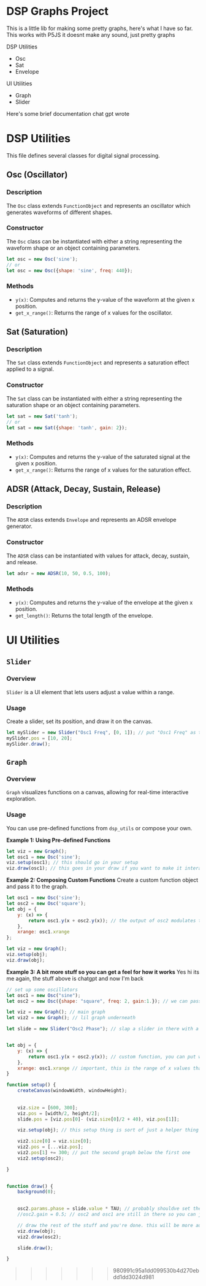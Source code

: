 
# DSP Graphs Project

This is a little lib for making some pretty graphs, here's what I have so far.
This works with P5JS
it doesnt make any sound, just pretty graphs


DSP Utilities
  - Osc
  - Sat
  - Envelope

UI Utilities
  - Graph
  - Slider


Here's some brief documentation chat gpt wrote

# DSP Utilities

This file defines several classes for digital signal processing.

## Osc (Oscillator)

### Description
The `Osc` class extends `FunctionObject` and represents an oscillator which generates waveforms of different shapes.

### Constructor
The `Osc` class can be instantiated with either a string representing the waveform shape or an object containing parameters.

```javascript
let osc = new Osc('sine');
// or
let osc = new Osc({shape: 'sine', freq: 440});
```

### Methods
- `y(x)`: Computes and returns the y-value of the waveform at the given x position.
- `get_x_range()`: Returns the range of x values for the oscillator.

## Sat (Saturation)

### Description
The `Sat` class extends `FunctionObject` and represents a saturation effect applied to a signal.

### Constructor
The `Sat` class can be instantiated with either a string representing the saturation shape or an object containing parameters.

```javascript
let sat = new Sat('tanh');
// or
let sat = new Sat({shape: 'tanh', gain: 2});
```

### Methods
- `y(x)`: Computes and returns the y-value of the saturated signal at the given x position.
- `get_x_range()`: Returns the range of x values for the saturation effect.

## ADSR (Attack, Decay, Sustain, Release)

### Description
The `ADSR` class extends `Envelope` and represents an ADSR envelope generator.

### Constructor
The `ADSR` class can be instantiated with values for attack, decay, sustain, and release.

```javascript
let adsr = new ADSR(10, 50, 0.5, 100);
```

### Methods
- `y(x)`: Computes and returns the y-value of the envelope at the given x position.
- `get_length()`: Returns the total length of the envelope.




# UI Utilities

## `Slider`

### Overview
`Slider` is a UI element that lets users adjust a value within a range.

### Usage
Create a slider, set its position, and draw it on the canvas.
```javascript
let mySlider = new Slider("Osc1 Freq", [0, 1]); // put "Osc1 Freq" as the label, and set the range to 0 to 1
mySlider.pos = [10, 20];
mySlider.draw();
```

## `Graph`

### Overview
`Graph` visualizes functions on a canvas, allowing for real-time interactive exploration.

### Usage
You can use pre-defined functions from `dsp_utils` or compose your own.

**Example 1: Using Pre-defined Functions**
```javascript
let viz = new Graph();
let osc1 = new Osc('sine');
viz.setup(osc1); // this should go in your setup
viz.draw(osc1); // this goes in your draw if you want to make it interactive (obvs)
```

**Example 2: Composing Custom Functions**
Create a custom function object and pass it to the graph.
```javascript
let osc1 = new Osc('sine');
let osc2 = new Osc('square');
let obj = {
    y: (x) => {
        return osc1.y(x + osc2.y(x)); // the output of osc2 modulates the phase of osc1
    },
    xrange: osc1.xrange
};

let viz = new Graph();
viz.setup(obj);
viz.draw(obj);
```

**Example 3: A bit more stuff so you can get a feel for how it works**
Yes hi its me again, the stuff above is chatgpt and now I'm back

```javascript
// set up some oscillators
let osc1 = new Osc("sine");
let osc2 = new Osc({shape: "square", freq: 2, gain:1.}); // we can pass a dictionary of params here also

let viz = new Graph(); // main graph
let viz2 = new Graph(); // lil graph underneath

let slide = new Slider("Osc2 Phase"); // slap a slider in there with a label


let obj = {
    y: (x) => {
        return osc1.y(x + osc2.y(x)); // custom function, you can put whatever in here just make sure you define the x range
    },
    xrange: osc1.xrange // important, this is the range of x values that will be passed to your function
}

function setup() {
    createCanvas(windowWidth, windowHeight);
    
    
    viz.size = [600, 300];
    viz.pos = [width/2, height/2];
    slide.pos = [viz.pos[0]- (viz.size[0]/2 + 40), viz.pos[1]];

    viz.setup(obj); // this setup thing is sort of just a helper thing to automagically set some stuff up

    viz2.size[0] = viz.size[0];
    viz2.pos = [...viz.pos];
    viz2.pos[1] += 300; // put the second graph below the first one
    viz2.setup(osc2);

}
  

function draw() {
    background(0);

    
    osc2.params.phase = slide.value * TAU; // probably shouldve set the range of our slider to this but whatever
    //osc2.gain = 0.5; // osc2 and osc1 are still in there so you can just assign the slide.value to their params willy nilly

    // draw the rest of the stuff and you're done. this will be more automagic later
    viz.draw(obj);
    viz2.draw(osc2);

    slide.draw();

}
```
>>>>>>> 980991c95a1dd099530b4d270ebdd1dd3024d981
